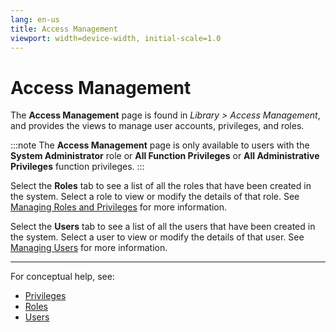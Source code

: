 ```yaml
---
lang: en-us
title: Access Management
viewport: width=device-width, initial-scale=1.0
---
```


# Access Management

The **Access Management** page is found in _Library > Access Management_, and provides the views to manage user accounts, privileges, and roles.

:::note
The **Access Management** page is only available to users with the **System Administrator** role or **All Function Privileges** or **All Administrative Privileges** function privileges.
:::

Select the **Roles** tab to see a list of all the roles that have been created in the system. Select a role to view or modify the details of that role. See [Managing Roles and Privileges](Roles/Managing-Roles-And-Privileges.md) for more information.

Select the **Users** tab to see a list of all the users that have been created in the system. Select a user to view or modify the details of that user. See [Managing Users](Users/Managing-Users.md) for more information.

---

For conceptual help, see:

- [Privileges](../../../../../administration/privileges.md)
- [Roles](../../../../../administration/roles.md)
- [Users](../../../../../administration/user-accounts.md)
